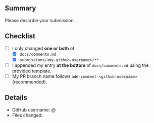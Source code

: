 ## Summary

Please describe your submission.

## Checklist

- [ ] I only changed **one or both** of:
  - [x] `docs/comments.md`
  - [x] `submissions/<my-github-username>/**`
- [ ] I appended my entry **at the bottom** of `docs/comments.md` using the provided template.
- [ ] My PR branch name follows `add-comment-<github-username>` (recommended).

## Details

- GitHub username: @
- Files changed:

